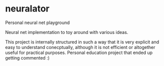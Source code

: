 # neuralator
Personal neural net playground

Neural net implementation to toy around with various ideas.

This project is internally structured in such a way that it is very explicit and easy to understand conecptually, although it is not efficient or altogether useful for practical purposes. Personal education project that ended up getting commented :)
